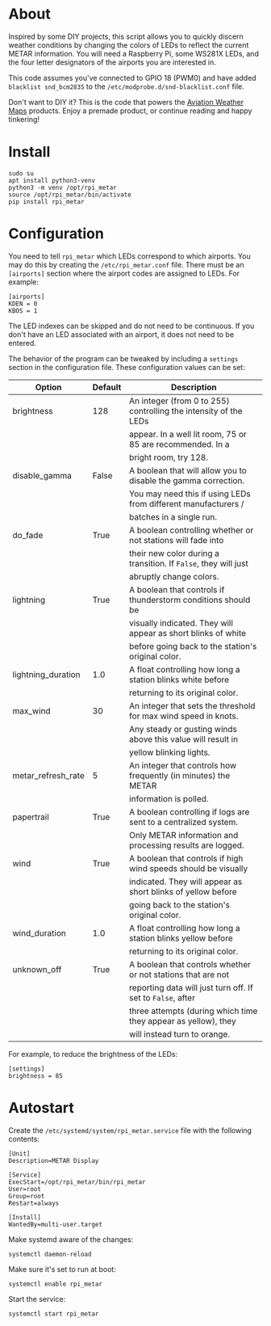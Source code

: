 # About

Inspired by some DIY projects, this script allows you to quickly discern weather conditions by
changing the colors of LEDs to reflect the current METAR information.  You will need a Raspberry
Pi, some WS281X LEDs, and the four letter designators of the airports you are interested in.

This code assumes you've connected to GPIO 18 (PWM0) and have added `blacklist snd_bcm2835` to the
`/etc/modprobe.d/snd-blacklist.conf` file.

Don't want to DIY it? This is the code that powers the
[Aviation Weather Maps](https://aviationweathermaps.com) products. Enjoy a premade product, or
continue reading and happy tinkering!

# Install

```
sudo su
apt install python3-venv
python3 -m venv /opt/rpi_metar
source /opt/rpi_metar/bin/activate
pip install rpi_metar
```

# Configuration

You need to tell `rpi_metar` which LEDs correspond to which airports.  You may do this by
creating the `/etc/rpi_metar.conf` file.  There must be an `[airports]` section where the airport
codes are assigned to LEDs.  For example:

```
[airports]
KDEN = 0
KBOS = 1
```

The LED indexes can be skipped and do not need to be continuous.  If you don't have an LED
associated with an airport, it does not need to be entered.

The behavior of the program can be tweaked by including a `settings` section in the configuration
file. These configuration values can be set:

| Option             | Default | Description                                                     |
|--------------------|---------|-----------------------------------------------------------------|
| brightness         | 128     | An integer (from 0 to 255) controlling the intensity of the LEDs|
|                    |         | appear. In a well lit room, 75 or 85 are recommended. In a      |
|                    |         | bright room, try 128.                                           |
| disable_gamma      | False   | A boolean that will allow you to disable the gamma correction.  |
|                    |         | You may need this if using LEDs from different manufacturers /  |
|                    |         | batches in a single run.                                        |
| do_fade            | True    | A boolean controlling whether or not stations will fade into    |
|                    |         | their new color during a transition. If `False`, they will just |
|                    |         | abruptly change colors.                                         |
| lightning          | True    | A boolean that controls if thunderstorm conditions should be    |
|                    |         | visually indicated. They will appear as short blinks of white   |
|                    |         | before going back to the station's original color.              |
| lightning_duration | 1.0     | A float controlling how long a station blinks white before      |
|                    |         | returning to its original color.                                |
| max_wind           | 30      | An integer that sets the threshold for max wind speed in knots. |
|                    |         | Any steady or gusting winds above this value will result in     |
|                    |         | yellow blinking lights.                                         |
| metar_refresh_rate | 5       | An integer that controls how frequently (in minutes) the METAR  |
|                    |         | information is polled.                                          |
| papertrail         | True    | A boolean controlling if logs are sent to a centralized system. |
|                    |         | Only METAR information and processing results are logged.       |
| wind               | True    | A boolean that controls if high wind speeds should be visually  |
|                    |         | indicated. They will appear as short blinks of yellow before    |
|                    |         | going back to the station's original color.                     |
| wind_duration      | 1.0     | A float controlling how long a station blinks yellow before     |
|                    |         | returning to its original color.                                |
| unknown_off        | True    | A boolean that controls whether or not stations that are not    |
|                    |         | reporting data will just turn off. If set to `False`, after     |
|                    |         | three attempts (during which time they appear as yellow), they  |
|                    |         | will instead turn to orange.                                    |

For example, to reduce the brightness of the LEDs:

```
[settings]
brightness = 85
```

# Autostart

Create the `/etc/systemd/system/rpi_metar.service` file with the following contents:

```
[Unit]
Description=METAR Display

[Service]
ExecStart=/opt/rpi_metar/bin/rpi_metar
User=root
Group=root
Restart=always

[Install]
WantedBy=multi-user.target
```

Make systemd aware of the changes:

```
systemctl daemon-reload
```

Make sure it's set to run at boot:

```
systemctl enable rpi_metar
```

Start the service:

```
systemctl start rpi_metar
```
